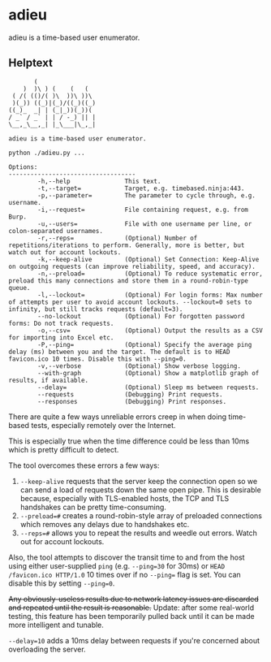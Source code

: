 # adieu

adieu is a time-based user enumerator.

## Helptext
```
       (                 
    )  )\ ) (    (   (   
 ( /( (()/( )\  ))\ ))\  
 )(_)) ((_)|(_)/((_)((_) 
((_)_  _| | (_|_))(_))(  
/ _` / _` | | / -_) || | 
\__,_\__,_| |_\___|\_,_|                                 

adieu is a time-based user enumerator.

python ./adieu.py ...

Options:
-----------------------------------
        -h,--help               This text.
        -t,--target=            Target, e.g. timebased.ninja:443.
        -p,--parameter=         The parameter to cycle through, e.g. username.
        -i,--request=           File containing request, e.g. from Burp.
        -u,--users=             File with one username per line, or colon-separated usernames.
        -r,--reps=              (Optional) Number of repetitions/iterations to perform. Generally, more is better, but watch out for account lockouts.
        -k,--keep-alive         (Optional) Set Connection: Keep-Alive on outgoing requests (can improve reliability, speed, and accuracy).
        -n,--preload=           (Optional) To reduce systematic error, preload this many connections and store them in a round-robin-type queue.
        -l,--lockout=           (Optional) For login forms: Max number of attempts per user to avoid account lockouts. --lockout=0 sets to infinity, but still tracks requests (default=3).
        --no-lockout            (Optional) For forgotten password forms: Do not track requests.
        -o,--csv=               (Optional) Output the results as a CSV for importing into Excel etc.
        -P,--ping=              (Optional) Specify the average ping delay (ms) between you and the target. The default is to HEAD favicon.ico 10 times. Disable this with --ping=0.
        -v,--verbose            (Optional) Show verbose logging.
        --with-graph            (Optional) Show a matplotlib graph of results, if available.
        --delay=                (Optional) Sleep ms between requests.
        --requests              (Debugging) Print requests.
        --responses             (Debugging) Print responses.
```

There are quite a few ways unreliable errors creep in when doing time-based tests, especially remotely over the Internet.

This is especially true when the time difference could be less than 10ms which is pretty difficult to detect.

The tool overcomes these errors a few ways:  
1. `--keep-alive` requests that the server keep the connection open so we can send a load of requests down the same open pipe. This is desirable because, especially with TLS-enabled hosts, the TCP and TLS handshakes can be pretty time-consuming.  
2. `--preload=#` creates a round-robin-style array of preloaded connections which removes any delays due to handshakes etc.  
3. `--reps=#` allows you to repeat the results and weedle out errors. Watch out for account lockouts.

Also, the tool attempts to discover the transit time to and from the host using either user-supplied `ping` (e.g. `--ping=30` for 30ms) or `HEAD /favicon.ico HTTP/1.0` 10 times over if no `--ping=` flag is set. You can disable this by setting `--ping=0`.

~~Any obviously-useless results due to network latency issues are discarded and repeated until the result is reasonable.~~ Update: after some real-world testing, this feature has been temporarily pulled back until it can be made more intelligent and tunable.

`--delay=10` adds a 10ms delay between requests if you're concerned about overloading the server.
